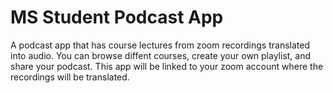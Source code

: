 # MS Student Podcast App
A podcast app that has course lectures from zoom recordings translated into audio.
You can browse diffent courses, create your own playlist, and share your podcast.
This app will be linked to your zoom account where the recordings will be translated.
